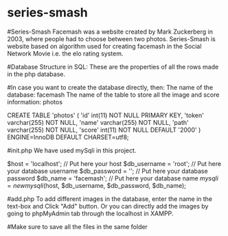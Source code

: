 # series-smash
#Series-Smash
Facemash was a website created by Mark Zuckerberg in 2003, where people had to choose between two photos. 
Series-Smash is website based on algorithm used for creating facemash in the Social Network Movie i.e. the elo rating system.

#Database Structure in SQL: These are the properties of all the rows made in the php database.

#In case you want to create the database directly, then:
The name of the database: facemash
The name of the table to store all the image and score information: photos

CREATE TABLE 'photos' (
  'id' int(11) NOT NULL PRIMARY KEY,
  'token' varchar(255) NOT NULL,
  'name' varchar(255) NOT NULL,
  'path' varchar(255) NOT NULL,
  'score' int(11) NOT NULL DEFAULT '2000'
) ENGINE=InnoDB DEFAULT CHARSET=utf8;

#init.php
We have used mySqli in this project.

$host = 'localhost'; // Put here your host
$db_username = 'root'; // Put here your database username
$db_password = ''; // Put here your database password
$db_name = 'facemash'; // Put here your database name
$mysqli = new mysqli($host, $db_username, $db_password, $db_name);

#add.php
To add different images in the database, enter the name in the text-box and Click "Add" button.
Or you can directly add the images by going to phpMyAdmin tab through the localhost in XAMPP.

#Make sure to save all the files in the same folder



